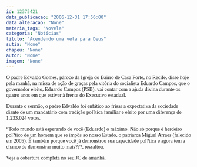 ```yaml
---
id: 12375421
data_publicacao: "2006-12-31 17:56:00"
data_alteracao: "None"
materia_tags: "Novela"
categoria: "Notícias"
titulo: "Acendendo uma vela para Deus"
sutia: "None"
chapeu: "None"
autor: "None"
imagem: "None"
---
```

<p><P><FONT face=Verdana>O&nbsp;padre Edvaldo Gomes, pároco da Igreja do Bairro de Casa Forte, no Recife, disse hoje pela manhã, na missa de ação de graças pela vitória do socialista Eduardo Campos, que o governador eleito, Eduardo Campos (PSB), vai contar com a ajuda divina durante os quatro anos em que estiver à frente do Executivo estadual.</FONT></P></p>
<p><P><FONT face=Verdana>Durante o sermão, o padre Edvaldo foi enfático ao frisar a expectativa da sociedade diante de um mandatário com tradição pol?tica familiar e eleito por uma diferença de 1.233.024 votos. </FONT></P></p>
<p><P><FONT face=Verdana>“Todo mundo está esperando de você (Eduardo) o máximo. Não só porque é herdeiro pol?tico de um homem que se impôs ao nosso Estado, o patriarca Miguel Arraes (falecido em 2005). É também porque você já demonstrou sua capacidade pol?tica e agora tem a chance de demonstrar muito mais???, ressaltou.</FONT></P></p>
<p><P><FONT face=Verdana>Veja a cobertura completa no seu JC de amanhã.</FONT></P> </p>
